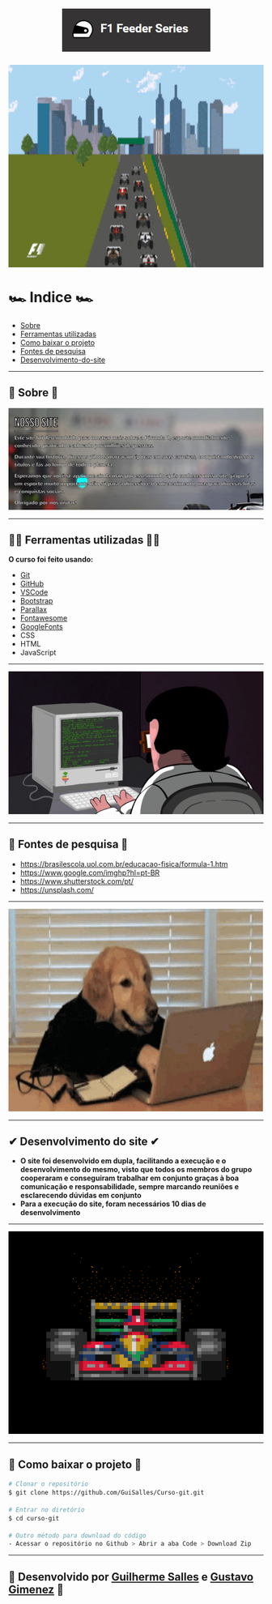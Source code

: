 <h1 align="center">
<img src="img/logoreadme.jpg">
</h1>
<img src="img/corridagif.gif" align="center" width=800 height=400>
<h1 align="center">
</h1>

# 🏎 Indice 🏎

- [Sobre](#-Sobre)
- [Ferramentas utilizadas](#-Ferramentas-utilizadas)
- [Como baixar o projeto](#-Como-baixar-o-projeto)
- [Fontes de pesquisa](#-Fontes-de-pesquisa)
- [Desenvolvimento-do-site](#-Desenvolvimento-do-site)

---

## 🔎 Sobre 🔎

<img src="img/pp.jpg">

---

## 👩‍💻 Ferramentas utilizadas 👩‍💻

**O curso foi feito usando:**

- [Git](https://git-scm.com/)
- [GitHub](https://github.com)
- [VSCode](https://code.visualstudio.com/)
- [Bootstrap](https://getbootstrap.com.br/)
- [Parallax](https://pixelcog.github.io/parallax.js/)
- [Fontawesome](https://fontawesome.com/v5.15/icons?d=gallery&p=2)
- [GoogleFonts](https://fonts.google.com/)
- CSS
- HTML
- JavaScript

---

<img src="img/gif.gif">

---

## 📰 Fontes de pesquisa 📰

- https://brasilescola.uol.com.br/educacao-fisica/formula-1.htm
- https://www.google.com/imghp?hl=pt-BR
- https://www.shutterstock.com/pt/
- https://unsplash.com/

---

<img src="img/pesquisando.gif" width=800 height=400>

---

## ✔ Desenvolvimento do site ✔

- **O site foi desenvolvido em dupla, facilitando a execução e o desenvolvimento do mesmo, visto que todos os membros do grupo cooperaram e conseguiram trabalhar em conjunto graças à boa comunicação e responsabilidade, sempre marcando reuniões e esclarecendo dúvidas em conjunto**
- **Para a execução do site, foram necessários 10 dias de desenvolvimento**

---

<img src="img/carrogif.gif" width=800 height=400>

---

## 📩 Como baixar o projeto 📩

```bash
# Clonar o repositório
$ git clone https://github.com/GuiSalles/Curso-git.git

# Entrar no diretório
$ cd curso-git

# Outro método para download do código
- Acessar o repositório no Github > Abrir a aba Code > Download Zip
```

---

## 🧵 Desenvolvido por **[Guilherme Salles](https://www.instagram.com/gui__salles/)** e **[Gustavo Gimenez](https://www.instagram.com/ggimenezt/)** 🧵
